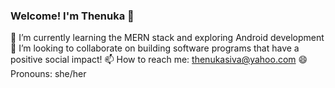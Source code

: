 ### Welcome! I'm Thenuka 👋

🌱 I’m currently learning the MERN stack and exploring Android development 
<br>
👯 I’m looking to collaborate on building software programs that have a positive social impact!
📫 How to reach me: thenukasiva@yahoo.com
😄 Pronouns: she/her

<!--
**thenukasiva/thenukasiva** is a ✨ _special_ ✨ repository because its `README.md` (this file) appears on your GitHub profile.

Here are some ideas to get you started:


- 🌱 I’m currently learning ...

- 🤔 I’m looking for help with ...
- 💬 Ask me about ...

- ⚡ Fun fact: ...
-->

